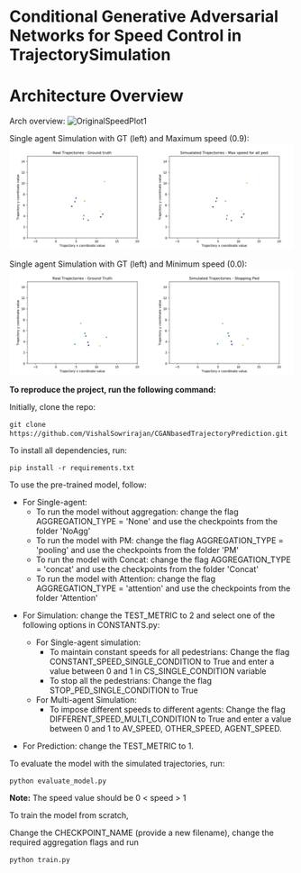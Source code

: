 # **Conditional Generative Adversarial Networks for Speed Control in TrajectorySimulation**

# Architecture Overview
Arch overview:
![OriginalSpeedPlot1](https://github.com/VishalSowrirajan/CGANbasedTrajectoryPrediction/blob/feature/full_network/arch.png)


Single agent Simulation with GT (left) and Maximum speed (0.9):
![OriginalSpeedPlot](https://github.com/VishalSowrirajan/CGANbasedTrajectoryPrediction/blob/master/Plots/Real%20and%20Simulated%20Traj%20-%20Max%20Speed.gif)

Single agent Simulation with GT (left) and Minimum speed (0.0):
![IncreasedSpeedPlot](https://github.com/VishalSowrirajan/CGANbasedTrajectoryPrediction/blob/master/Plots/Real%20vs%20Simulated%20-%20Stop%20ped.gif)

**To reproduce the project, run the following command:**

Initially, clone the repo:
````
git clone https://github.com/VishalSowrirajan/CGANbasedTrajectoryPrediction.git
````

To install all dependencies, run:
````
pip install -r requirements.txt
````

To use the pre-trained model, follow:
- For Single-agent: 
    - To run the model without aggregation: change the flag AGGREGATION_TYPE = 'None' and use the checkpoints from the folder 'NoAgg'
    - To run the model with PM: change the flag AGGREGATION_TYPE = 'pooling' and use the checkpoints from the folder 'PM'
    - To run the model with Concat: change the flag AGGREGATION_TYPE = 'concat' and use the checkpoints from the folder 'Concat'
    - To run the model with Attention: change the flag AGGREGATION_TYPE = 'attention' and use the checkpoints from the folder 'Attention'


* For Simulation: change the TEST_METRIC to 2 and select one of the following options in CONSTANTS.py:
    * For Single-agent simulation:
        * To maintain constant speeds for all pedestrians: Change the flag CONSTANT_SPEED_SINGLE_CONDITION to True and enter a value between 0 and 1 in CS_SINGLE_CONDITION variable
        * To stop all the pedestrians: Change the flag STOP_PED_SINGLE_CONDITION to True
    * For Multi-agent Simulation:
        * To impose different speeds to different agents: Change the flag DIFFERENT_SPEED_MULTI_CONDITION to True and enter a value between 0 and 1 to AV_SPEED, OTHER_SPEED, AGENT_SPEED. 

* For Prediction: change the TEST_METRIC to 1.

To evaluate the model with the simulated trajectories, run:
````
python evaluate_model.py
````

**Note:** The speed value should be 0 < speed > 1

To train the model from scratch, 

Change the CHECKPOINT_NAME (provide a new filename), change the required aggregation flags and run    
````
python train.py
````